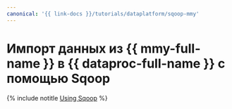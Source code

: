```yaml
---
canonical: '{{ link-docs }}/tutorials/dataplatform/sqoop-mmy'
---
```


# Импорт данных из {{ mmy-full-name }} в {{ dataproc-full-name }} с помощью Sqoop

{% include notitle [Using Sqoop](../../_tutorials/dataplatform/sqoop/sqoop-mmy.md) %}
